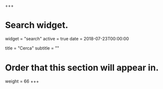 +++
# Search widget.
widget = "search"
active = true
date = 2018-07-23T00:00:00

title = "Cerca"
subtitle = ""

# Order that this section will appear in.
weight = 66
+++
